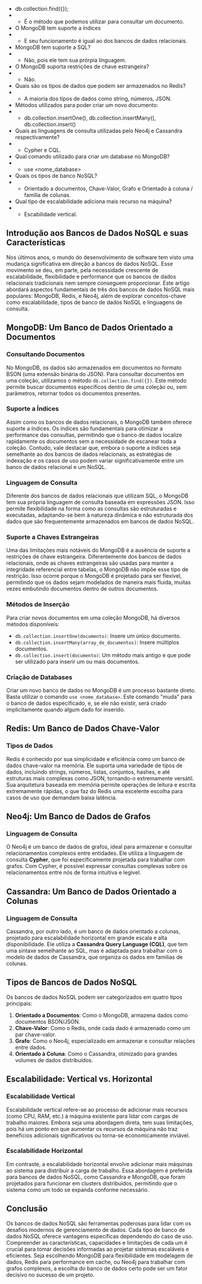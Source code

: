 - db.collection.find({});
-
    - É o método que podemos utilizar para consultar um documento.
- O MongoDB tem suporte a índices
-
    - E seu funcionamento é igual ao dos bancos de dados relacionais.
- MongoDB tem suporte a SQL?
-
    - Não, pois ele tem sua prórpia linguagem.
- O MongoDB suporta restrições de chave estrangeira?
-
    - Não.
- Quais são os tipos de dados que podem ser armazenados no Redis?
-
    - A maioria dos tipos de dados como string, números, JSON.
- Métodos utilizados para poder criar um novo documento:
-
    - db.collection.insertOne(), db.collection.insertMany(), db.collection.insert()
- Quais as linguagens de consulta utilizadas pelo Neo4j e Cassandra respectivamente?
-
    - Cypher e CQL.
- Qual comando utilizado para criar um database no MongoDB?
-
    - use <nome_database>
- Quais os tipos de banco NoSQL?
-
    - Orientado a documentos, Chave-Valor, Grafo e Orientado à coluna / familia de colunas.
- Qual tipo de escalabilidade adiciona mais recurso na máquina?
-
    - Escabilidade vertical.

## Introdução aos Bancos de Dados NoSQL e suas Características

Nos últimos anos, o mundo do desenvolvimento de software tem visto uma mudança significativa em direção a bancos de
dados NoSQL. Esse movimento se deu, em parte, pela necessidade crescente de escalabilidade, flexibilidade e performance
que os bancos de dados relacionais tradicionais nem sempre conseguem proporcionar. Este artigo abordará aspectos
fundamentais de três dos bancos de dados NoSQL mais populares: MongoDB, Redis, e Neo4j, além de explorar conceitos-chave
como escalabilidade, tipos de banco de dados NoSQL e linguagens de consulta.

## MongoDB: Um Banco de Dados Orientado a Documentos

### Consultando Documentos

No MongoDB, os dados são armazenados em documentos no formato BSON (uma extensão binária do JSON). Para consultar
documentos em uma coleção, utilizamos o método `db.collection.find({})`. Este método permite buscar documentos
específicos dentro de uma coleção ou, sem parâmetros, retornar todos os documentos presentes.

### Suporte a Índices

Assim como os bancos de dados relacionais, o MongoDB também oferece suporte a índices. Os índices são fundamentais para
otimizar a performance das consultas, permitindo que o banco de dados localize rapidamente os documentos sem a
necessidade de escanear toda a coleção. Contudo, vale destacar que, embora o suporte a índices seja semelhante ao dos
bancos de dados relacionais, as estratégias de indexação e os casos de uso podem variar significativamente entre um
banco de dados relacional e um NoSQL.

### Linguagem de Consulta

Diferente dos bancos de dados relacionais que utilizam SQL, o MongoDB tem sua própria linguagem de consulta baseada em
expressões JSON. Isso permite flexibilidade na forma como as consultas são estruturadas e executadas, adaptando-se bem à
natureza dinâmica e não estruturada dos dados que são frequentemente armazenados em bancos de dados NoSQL.

### Suporte a Chaves Estrangeiras

Uma das limitações mais notáveis do MongoDB é a ausência de suporte a restrições de chave estrangeira. Diferentemente
dos bancos de dados relacionais, onde as chaves estrangeiras são usadas para manter a integridade referencial entre
tabelas, o MongoDB não impõe esse tipo de restrição. Isso ocorre porque o MongoDB é projetado para ser flexível,
permitindo que os dados sejam modelados de maneira mais fluida, muitas vezes embutindo documentos dentro de outros
documentos.

### Métodos de Inserção

Para criar novos documentos em uma coleção MongoDB, há diversos métodos disponíveis:

- `db.collection.insertOne(documento)`: Insere um único documento.
- `db.collection.insertMany(array_de_documentos)`: Insere múltiplos documentos.
- `db.collection.insert(documento)`: Um método mais antigo e que pode ser utilizado para inserir um ou mais documentos.

### Criação de Databases

Criar um novo banco de dados no MongoDB é um processo bastante direto. Basta utilizar o comando `use <nome_database>`.
Este comando "muda" para o banco de dados especificado, e, se ele não existir, será criado implicitamente quando algum
dado for inserido.

## Redis: Um Banco de Dados Chave-Valor

### Tipos de Dados

Redis é conhecido por sua simplicidade e eficiência como um banco de dados chave-valor na memória. Ele suporta uma
variedade de tipos de dados, incluindo strings, números, listas, conjuntos, hashes, e até estruturas mais complexas como
JSON, tornando-o extremamente versátil. Sua arquitetura baseada em memória permite operações de leitura e escrita
extremamente rápidas, o que faz do Redis uma excelente escolha para casos de uso que demandam baixa latência.

## Neo4j: Um Banco de Dados de Grafos

### Linguagem de Consulta

O Neo4j é um banco de dados de grafos, ideal para armazenar e consultar relacionamentos complexos entre entidades. Ele
utiliza a linguagem de consulta **Cypher**, que foi especificamente projetada para trabalhar com grafos. Com Cypher, é
possível expressar consultas complexas sobre os relacionamentos entre nós de forma intuitiva e legível.

## Cassandra: Um Banco de Dados Orientado a Colunas

### Linguagem de Consulta

Cassandra, por outro lado, é um banco de dados orientado a colunas, projetado para escalabilidade horizontal em grande
escala e alta disponibilidade. Ele utiliza a **Cassandra Query Language (CQL)**, que tem uma sintaxe semelhante ao SQL,
mas é adaptada para trabalhar com o modelo de dados de Cassandra, que organiza os dados em famílias de colunas.

## Tipos de Bancos de Dados NoSQL

Os bancos de dados NoSQL podem ser categorizados em quatro tipos principais:

1. **Orientado a Documentos**: Como o MongoDB, armazena dados como documentos BSON/JSON.
2. **Chave-Valor**: Como o Redis, onde cada dado é armazenado como um par chave-valor.
3. **Grafo**: Como o Neo4j, especializado em armazenar e consultar relações entre dados.
4. **Orientado à Coluna**: Como o Cassandra, otimizado para grandes volumes de dados distribuídos.

## Escalabilidade: Vertical vs. Horizontal

### Escalabilidade Vertical

Escalabilidade vertical refere-se ao processo de adicionar mais recursos (como CPU, RAM, etc.) à máquina existente para
lidar com cargas de trabalho maiores. Embora seja uma abordagem direta, tem suas limitações, pois há um ponto em que
aumentar os recursos da máquina não traz benefícios adicionais significativos ou torna-se economicamente inviável.

### Escalabilidade Horizontal

Em contraste, a escalabilidade horizontal envolve adicionar mais máquinas ao sistema para distribuir a carga de
trabalho. Essa abordagem é preferida para bancos de dados NoSQL, como Cassandra e MongoDB, que foram projetados para
funcionar em clusters distribuídos, permitindo que o sistema como um todo se expanda conforme necessário.

## Conclusão

Os bancos de dados NoSQL são ferramentas poderosas para lidar com os desafios modernos de gerenciamento de dados. Cada
tipo de banco de dados NoSQL oferece vantagens específicas dependendo do caso de uso. Compreender as características,
capacidades e limitações de cada um é crucial para tomar decisões informadas ao projetar sistemas escaláveis e
eficientes. Seja escolhendo MongoDB para flexibilidade em modelagem de dados, Redis para performance em cache, ou Neo4j
para trabalhar com grafos complexos, a escolha do banco de dados certo pode ser um fator decisivo no sucesso de um
projeto.